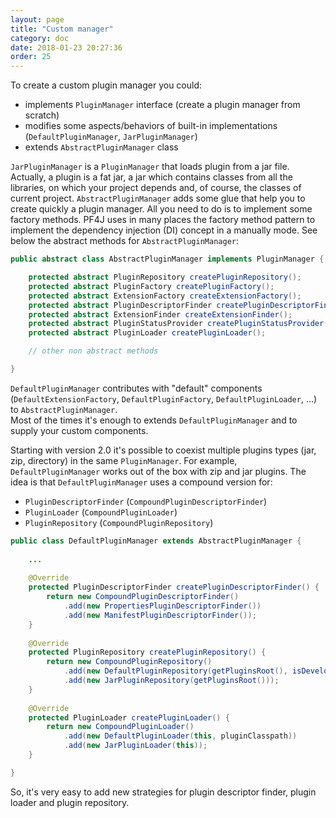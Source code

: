 ```yaml
---
layout: page
title: "Custom manager"
category: doc
date: 2018-01-23 20:27:36
order: 25
---
```


To create a custom plugin manager you could:

* implements `PluginManager` interface (create a plugin manager from scratch)
* modifies some aspects/behaviors of built-in implementations (`DefaultPluginManager`, `JarPluginManager`)
* extends `AbstractPluginManager` class

`JarPluginManager` is a `PluginManager` that loads plugin from a jar file. Actually, a plugin is a fat jar, a jar which contains classes from all the libraries,
on which your project depends and, of course, the classes of current project.
`AbstractPluginManager` adds some glue that help you to create quickly a plugin manager. All you need to do is to implement some factory methods.
PF4J uses in many places the factory method pattern to implement the dependency injection (DI) concept in a manually mode.
See below the abstract methods for `AbstractPluginManager`:

```java
public abstract class AbstractPluginManager implements PluginManager {

    protected abstract PluginRepository createPluginRepository();
    protected abstract PluginFactory createPluginFactory();
    protected abstract ExtensionFactory createExtensionFactory();
    protected abstract PluginDescriptorFinder createPluginDescriptorFinder();
    protected abstract ExtensionFinder createExtensionFinder();
    protected abstract PluginStatusProvider createPluginStatusProvider();
    protected abstract PluginLoader createPluginLoader();

    // other non abstract methods

}
```

`DefaultPluginManager` contributes with "default" components (`DefaultExtensionFactory`, `DefaultPluginFactory`, `DefaultPluginLoader`, ...) to `AbstractPluginManager`.  
Most of the times it's enough to extends `DefaultPluginManager` and to supply your custom components.
 
Starting with version 2.0 it's possible to coexist multiple plugins types (jar, zip, directory) in the same `PluginManager`.
For example, `DefaultPluginManager` works out of the box with zip and jar plugins. The idea is that `DefaultPluginManager` uses a compound version for:

- `PluginDescriptorFinder` (`CompoundPluginDescriptorFinder`)
- `PluginLoader` (`CompoundPluginLoader`)
- `PluginRepository` (`CompoundPluginRepository`)

```java
public class DefaultPluginManager extends AbstractPluginManager {
   
    ...
    
    @Override
    protected PluginDescriptorFinder createPluginDescriptorFinder() {
        return new CompoundPluginDescriptorFinder()
            .add(new PropertiesPluginDescriptorFinder())
            .add(new ManifestPluginDescriptorFinder());
    }
    
    @Override
    protected PluginRepository createPluginRepository() {
        return new CompoundPluginRepository()
            .add(new DefaultPluginRepository(getPluginsRoot(), isDevelopment()))
            .add(new JarPluginRepository(getPluginsRoot()));
    }
    
    @Override
    protected PluginLoader createPluginLoader() {
        return new CompoundPluginLoader()
            .add(new DefaultPluginLoader(this, pluginClasspath))
            .add(new JarPluginLoader(this));
    }

}
```

So, it's very easy to add new strategies for plugin descriptor finder, plugin loader and plugin repository.
